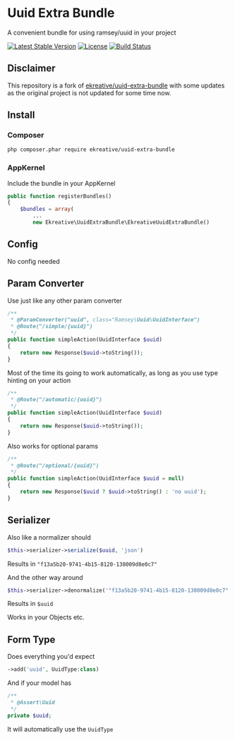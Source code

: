# Uuid Extra Bundle

A convenient bundle for using ramsey/uuid in your project

[![Latest Stable Version](https://poser.pugx.org/ekreative/uuid-extra-bundle/v/stable.png)](https://packagist.org/packages/ekreative/uuid-extra-bundle)
[![License](https://poser.pugx.org/ekreative/uuid-extra-bundle/license.png)](https://packagist.org/packages/ekreative/uuid-extra-bundle)
[![Build Status](https://travis-ci.org/ekreative/uuid-extra-bundle.svg?branch=master)](https://travis-ci.org/ekreative/uuid-extra-bundle)

## Disclaimer

This repository is a fork of [ekreative/uuid-extra-bundle](https://github.com/ekreative/uuid-extra-bundle) with some updates as the original project is not updated for some time now.

## Install

### Composer

```bash
php composer.phar require ekreative/uuid-extra-bundle
```

### AppKernel

Include the bundle in your AppKernel

```php
public function registerBundles()
{
    $bundles = array(
        ...
        new Ekreative\UuidExtraBundle\EkreativeUuidExtraBundle()
```

## Config

No config needed

## Param Converter

Use just like any other param converter

```php
/**
 * @ParamConverter("uuid", class="Ramsey\Uuid\UuidInterface")
 * @Route("/simple/{uuid}")
 */
public function simpleAction(UuidInterface $uuid)
{
    return new Response($uuid->toString());
}
```

Most of the time its going to work automatically, as long as you use type hinting on your action

```php
/**
 * @Route("/automatic/{uuid}")
 */
public function simpleAction(UuidInterface $uuid)
{
    return new Response($uuid->toString());
}
```
    
Also works for optional params

```php
/**
 * @Route("/optional/{uuid}")
 */
public function simpleAction(UuidInterface $uuid = null)
{
    return new Response($uuid ? $uuid->toString() : 'no uuid');
}
```

## Serializer

Also like a normalizer should

```php
$this->serializer->serialize($uuid, 'json')
```

Results in `"f13a5b20-9741-4b15-8120-138009d8e0c7"`

And the other way around

```php
$this->serializer->denormalize('"f13a5b20-9741-4b15-8120-138009d8e0c7"', UuidInterface::class, 'json')
```

Results in `$uuid`

Works in your Objects etc.

## Form Type

Does everything you'd expect

```php
->add('uuid', UuidType:class)
```

And if your model has

```php
/**
 * @Assert\Uuid
 */
private $uuid;
```

It will automatically use the `UuidType`
